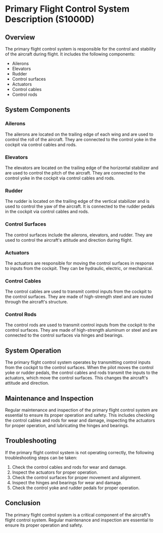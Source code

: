 # Primary Flight Control System Description (S1000D)

## Overview

The primary flight control system is responsible for the control and stability of the aircraft during flight. It includes the following components:
- Ailerons
- Elevators
- Rudder
- Control surfaces
- Actuators
- Control cables
- Control rods

## System Components

### Ailerons
The ailerons are located on the trailing edge of each wing and are used to control the roll of the aircraft. They are connected to the control yoke in the cockpit via control cables and rods.

### Elevators
The elevators are located on the trailing edge of the horizontal stabilizer and are used to control the pitch of the aircraft. They are connected to the control yoke in the cockpit via control cables and rods.

### Rudder
The rudder is located on the trailing edge of the vertical stabilizer and is used to control the yaw of the aircraft. It is connected to the rudder pedals in the cockpit via control cables and rods.

### Control Surfaces
The control surfaces include the ailerons, elevators, and rudder. They are used to control the aircraft's attitude and direction during flight.

### Actuators
The actuators are responsible for moving the control surfaces in response to inputs from the cockpit. They can be hydraulic, electric, or mechanical.

### Control Cables
The control cables are used to transmit control inputs from the cockpit to the control surfaces. They are made of high-strength steel and are routed through the aircraft's structure.

### Control Rods
The control rods are used to transmit control inputs from the cockpit to the control surfaces. They are made of high-strength aluminum or steel and are connected to the control surfaces via hinges and bearings.

## System Operation

The primary flight control system operates by transmitting control inputs from the cockpit to the control surfaces. When the pilot moves the control yoke or rudder pedals, the control cables and rods transmit the inputs to the actuators, which move the control surfaces. This changes the aircraft's attitude and direction.

## Maintenance and Inspection

Regular maintenance and inspection of the primary flight control system are essential to ensure its proper operation and safety. This includes checking the control cables and rods for wear and damage, inspecting the actuators for proper operation, and lubricating the hinges and bearings.

## Troubleshooting

If the primary flight control system is not operating correctly, the following troubleshooting steps can be taken:
1. Check the control cables and rods for wear and damage.
2. Inspect the actuators for proper operation.
3. Check the control surfaces for proper movement and alignment.
4. Inspect the hinges and bearings for wear and damage.
5. Check the control yoke and rudder pedals for proper operation.

## Conclusion

The primary flight control system is a critical component of the aircraft's flight control system. Regular maintenance and inspection are essential to ensure its proper operation and safety.
